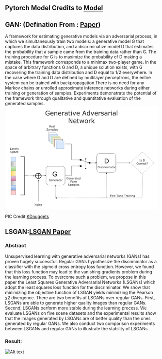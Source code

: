 ## Pytorch Model Credits to [Model](https://github.com/eriklindernoren/PyTorch-GAN)
## GAN: (Defination From : [Paper](https://arxiv.org/pdf/1406.2661.pdf))
A framework for estimating generative models via an adversarial process, in which we simultaneously train two models: a generative model G that captures the data distribution, and a discriminative model D that estimates the probability that a sample came from the training data rather than G. The training procedure for G is to maximize the probability of D making a mistake. This framework corresponds to a minimax two-player game. In the space of arbitrary functions G and D, a unique solution exists, with G recovering the training data distribution and D equal to 1/2 everywhere. In the case where G and D are defined by multilayer perceptrons, the entire system can be trained with backpropagation.There is no need for any Markov chains or unrolled approximate inference networks during either training or generation of samples. Experiments demonstrate the potential of the framework through qualitative and quantitative evaluation of the generated samples.
     ![Alt text](https://github.com/sobti/TSAI/blob/master/Cars/GAN.PNG?raw=true "Optional Title")

  PIC Credit:[KDnuggets](https://www.kdnuggets.com/2017/01/generative-adversarial-networks-hot-topic-machine-learning.html)
  
  
 ## LSGAN:[LSGAN Paper](https://arxiv.org/pdf/1611.04076.pdf)
 
 ### Abstract
 
Unsupervised learning with generative adversarial networks (GANs) has proven hugely successful. Regular GANs hypothesize the discriminator as a classifier with the sigmoid cross entropy loss function. However, we found that this loss function may lead to the vanishing gradients problem during the learning process. To overcome such a problem, we propose in this paper the Least Squares Generative Adversarial Networks (LSGANs) which adopt the least squares loss function for the discriminator. We show that minimizing the objective function of LSGAN yields minimizing the Pearson χ2 divergence. There are two benefits of LSGANs over regular GANs. First, LSGANs are able to generate higher quality images than regular GANs. Second, LSGANs perform more stable during the learning process. We evaluate LSGANs on five scene datasets and the experimental results show that the images generated by LSGANs are of better quality than the ones generated by regular GANs. We also conduct two comparison experiments between LSGANs and regular GANs to illustrate the stability of LSGANs.

### Result: 

 ![Alt text](https://github.com/sobti/TSAI/blob/master/Cars/ezgif.com-optimize.gif)
   
  

  

